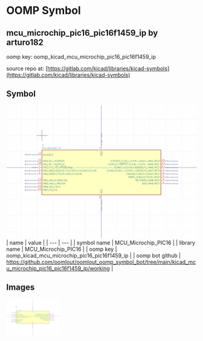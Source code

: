 # OOMP Symbol  
## mcu_microchip_pic16_pic16f1459_ip  by arturo182  
  
oomp key: oomp_kicad_mcu_microchip_pic16_pic16f1459_ip  
  
source repo at: [https://gitlab.com/kicad/libraries/kicad-symbols](https://gitlab.com/kicad/libraries/kicad-symbols)  
## Symbol  
  
[![working.png](working_600.png)](working.png)  
| name | value | 
| --- | --- | 
| symbol name | MCU_Microchip_PIC16 | 
| library name | MCU_Microchip_PIC16 | 
| oomp key | oomp_kicad_mcu_microchip_pic16_pic16f1459_ip | 
| oomp bot github | https://github.com/oomlout/oomlout_oomp_symbol_bot/tree/main/kicad_mcu_microchip_pic16_pic16f1459_ip/working | 
## Images  
  
[![working.png](working_140.png)](working.png)  
